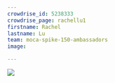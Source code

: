 ```yaml
---
crowdrise_id: 5238333
crowdrise_page: rachellu1
firstname: Rachel
lastname: Lu
team: moca-spike-150-ambassadors
image: 

---
```


<img src="https://cdn.crowdrise.com/v2/photo/file/member/{{page.crowdrise_id}}">
